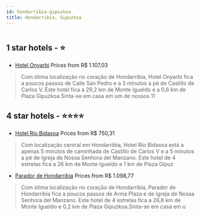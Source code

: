 ```yaml
---
id: hondarribia-gipuzkoa
title: Hondarribia, Gipuzkoa
---
```


<center><img src="https://i.travelapi.com/hotels/2000000/1410000/1403600/1403570/b138461d_z.jpg" alt="" /></center>


##  1 star hotels - ⭐️

-    [Hotel Onyarbi](https://us.hurb.com/hotels/hondarribia/hotel-onyarbi-HT-DLPX?cmp=18055) Prices from R$ 1.107,03
   > Com ótima localização no coração de Hondarribia, Hotel Onyarbi fica a poucos passos de Calle San Pedro e a 3 minutos a pé de Castillo de Carlos V.  Este hotel fica a 29,2 km de Monte Igueldo e a 0,6 km de Plaza Gipuzkoa.Sinta-se em casa em um de nossos 11

##  4 star hotels - ⭐️⭐️⭐️⭐️

-    [Hotel Río Bidasoa](https://us.hurb.com/hotels/hondarribia/hotel-rio-bidasoa-HT-S1HO?cmp=18055) Prices from R$ 750,31
   > Com localização central em Hondarribia, Hotel Río Bidasoa está a apenas 5 minutos de caminhada de Castillo de Carlos V e a 5 minutos a pé de Igreja de Nossa Senhora del Manzano.  Este hotel de 4 estrelas fica a 26 km de Monte Igueldo e 1 km de Plaza Gipuz
-    [Parador de Hondarribia](https://us.hurb.com/hotels/hondarribia/parador-de-hondarribia-HT-EWD5?cmp=18055) Prices from R$ 1.098,77
   > Com ótima localização no coração de Hondarribia, Parador de Hondarribia fica a poucos passos de Arma Plaza e de Igreja de Nossa Senhora del Manzano.  Este hotel de 4 estrelas fica a 26,8 km de Monte Igueldo e 0,2 km de Plaza Gipuzkoa.Sinta-se em casa em u
